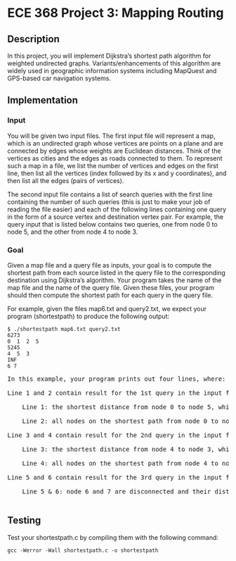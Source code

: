 # ECE 368 Project 3: Mapping Routing

## Description
In this project, you will implement Dijkstra’s shortest path algorithm for weighted undirected graphs. Variants/enhancements of this algorithm are widely used in geographic information systems including MapQuest and GPS-based car navigation systems.

## Implementation

### Input
You will be given two input files. The first input file will represent a map, which is an undirected graph whose vertices are points on a plane and are connected by edges whose weights are Euclidean distances. Think of the vertices as cities and the edges as roads connected to them. To represent such a map in a file, we list the number of vertices and edges on the first line, then list all the vertices (index followed by its x and y coordinates), and then list all the edges (pairs of vertices).

The second input file contains a list of search queries with the first line containing the number of such queries (this is just to make your job of reading the file easier) and each of the following lines containing one query in the form of a source vertex and destination vertex pair. For example, the query input that is listed below contains two queries, one from node 0 to node 5, and the other from node 4 to node 3.

### Goal
Given a map file and a query file as inputs, your goal is to compute the shortest path from each source listed in the query file to the corresponding destination using Dijkstra’s algorithm. Your program takes the name of the map file and the name of the query file. Given these files, your program should then compute the shortest path for each query in the query file. 

For example, given the files map6.txt and query2.txt, we expect your program (shortestpath) to produce the following output:
```
$ ./shortestpath map6.txt query2.txt
6273
0  1  2  5
5245
4  5  3
INF
6 7
```

<pre>
In this example, your program prints out four lines, where: <br/>
Line 1 and 2 contain result for the 1st query in the input file query2.txt<br/>
	Line 1: the shortest distance from node 0 to node 5, which is 6273<br/>
	Line 2: all nodes on the shortest path from node 0 to node 5, delimited by a space character<br/>
Line 3 and 4 contain result for the 2nd query in the input file query2.txt<br/>
	Line 3: the shortest distance from node 4 to node 3, which is 5245<br/>
	Line 4: all nodes on the shortest path from node 4 to node 3, delimited by a space character<br/>
Line 5 and 6 contain result for the 3rd query in the input file query2.txt<br/>
	Line 5 & 6: node 6 and 7 are disconnected and their distance is infinity.<br/>
</pre>

## Testing
Test your shortestpath.c by compiling them with the following command:
```
gcc -Werror -Wall shortestpath.c -o shortestpath
```
